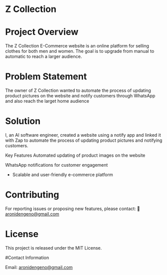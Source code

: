 # Z Collection 

# Project Overview
The Z Collection E-Commerce website is an online platform for selling clothes for both men and women. The goal is to upgrade from manual to automatic to reach a larger audience.

# Problem Statement
The owner of Z Collection wanted to automate the process of updating product pictures on the website and notify customers through WhatsApp and also reach the larget home audience

# Solution
I, an AI software engineer, created a website using a notify app and linked it with Zap to automate the process of updating product pictures and notifying customers.

Key Features
Automated updating of product images on the website

WhatsApp notifications for customer engagement

 - Scalable and user-friendly e-commerce platform



# Contributing 
For reporting issues or proposing new features, please contact:
📧 aronidengeno@gmail.com

# License

This project is released under the MIT License.

#Contact Information

Email: aronidengeno@gmail.com

